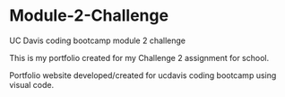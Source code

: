 # Module-2-Challenge
UC Davis coding bootcamp module 2 challenge

This is my portfolio created for my Challenge 2 assignment for school.

Portfolio website developed/created for ucdavis coding bootcamp using visual code.
